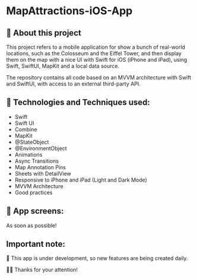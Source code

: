 # MapAttractions-iOS-App

## 📱 About this project
This project refers to a mobile application for show a bunch of real-world locations, such as the Colosseum and the Eiffel Tower, and then display them on the map with a nice UI with Swift for iOS (iPhone and iPad), using Swift, SwiftUI, MapKit and a local data source.

The repository contains all code based on an MVVM architecture with Swift and SwiftUI, with access to an external third-party API.

##  🤔 Technologies and Techniques used:
* Swift
* Swift UI
* Combine
* MapKit
* @StateObject
* @EnvironmentObject
* Animations
* Async Transitions
* Map Annotation Pins
* Sheets with DetailView
* Responsive to iPhone and iPad (Light and Dark Mode)
* MVVM Architecture
* Good practices

##  📱 App screens:
As soon as possible!

## Important note:
🚀 This app is under development, so new features are being created daily.

🙏🏽 Thanks for your attention! 
